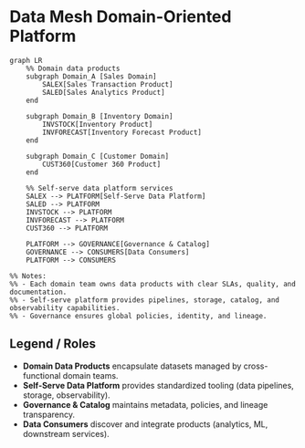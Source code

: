 # Data Mesh Domain-Oriented Platform

```mermaid
graph LR
    %% Domain data products
    subgraph Domain_A [Sales Domain]
        SALEX[Sales Transaction Product]
        SALED[Sales Analytics Product]
    end

    subgraph Domain_B [Inventory Domain]
        INVSTOCK[Inventory Product]
        INVFORECAST[Inventory Forecast Product]
    end

    subgraph Domain_C [Customer Domain]
        CUST360[Customer 360 Product]
    end

    %% Self-serve data platform services
    SALEX --> PLATFORM[Self-Serve Data Platform]
    SALED --> PLATFORM
    INVSTOCK --> PLATFORM
    INVFORECAST --> PLATFORM
    CUST360 --> PLATFORM

    PLATFORM --> GOVERNANCE[Governance & Catalog]
    GOVERNANCE --> CONSUMERS[Data Consumers]
    PLATFORM --> CONSUMERS

%% Notes:
%% - Each domain team owns data products with clear SLAs, quality, and documentation.
%% - Self-serve platform provides pipelines, storage, catalog, and observability capabilities.
%% - Governance ensures global policies, identity, and lineage.
```

## Legend / Roles

- **Domain Data Products** encapsulate datasets managed by cross-functional domain teams.
- **Self-Serve Data Platform** provides standardized tooling (data pipelines, storage, observability).
- **Governance & Catalog** maintains metadata, policies, and lineage transparency.
- **Data Consumers** discover and integrate products (analytics, ML, downstream services).
